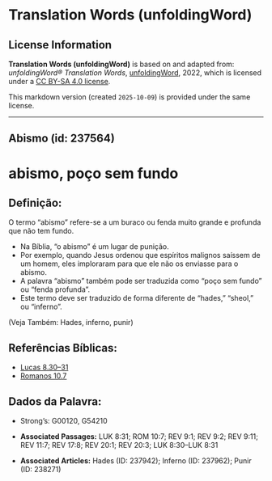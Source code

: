 # Translation Words (unfoldingWord)

## License Information

**Translation Words (unfoldingWord)** is based on and adapted from: _unfoldingWord® Translation Words_, [unfoldingWord](https://unfoldingword.org/utw), 2022, which is licensed under a [CC BY-SA 4.0 license](https://creativecommons.org/licenses/by-sa/4.0/legalcode.en).

This markdown version (created `2025-10-09`) is provided under the same license.



--------------------------------

## Abismo (id: 237564)

abismo, poço sem fundo
======================

Definição:
----------

O termo “abismo” refere\-se a um buraco ou fenda muito grande e profunda que não tem fundo.

* Na Bíblia, “o abismo” é um lugar de punição.
* Por exemplo, quando Jesus ordenou que espíritos malignos saíssem de um homem, eles imploraram para que ele não os enviasse para o abismo.
* A palavra “abismo” também pode ser traduzida como “poço sem fundo” ou “fenda profunda”.
* Este termo deve ser traduzido de forma diferente de “hades,” “sheol,” ou “inferno”.

(Veja Também: Hades, inferno, punir)

Referências Bíblicas:
---------------------

* [Lucas 8\.30–31](https://ref.ly/Luke8:30-Luke8:31)
* [Romanos 10\.7](https://ref.ly/Rom10:7)

Dados da Palavra:
-----------------

* Strong’s: G00120, G54210

* **Associated Passages:** LUK 8:31; ROM 10:7; REV 9:1; REV 9:2; REV 9:11; REV 11:7; REV 17:8; REV 20:1; REV 20:3; LUK 8:30–LUK 8:31
* **Associated Articles:** Hades (ID: 237942); Inferno (ID: 237962); Punir (ID: 238271)


